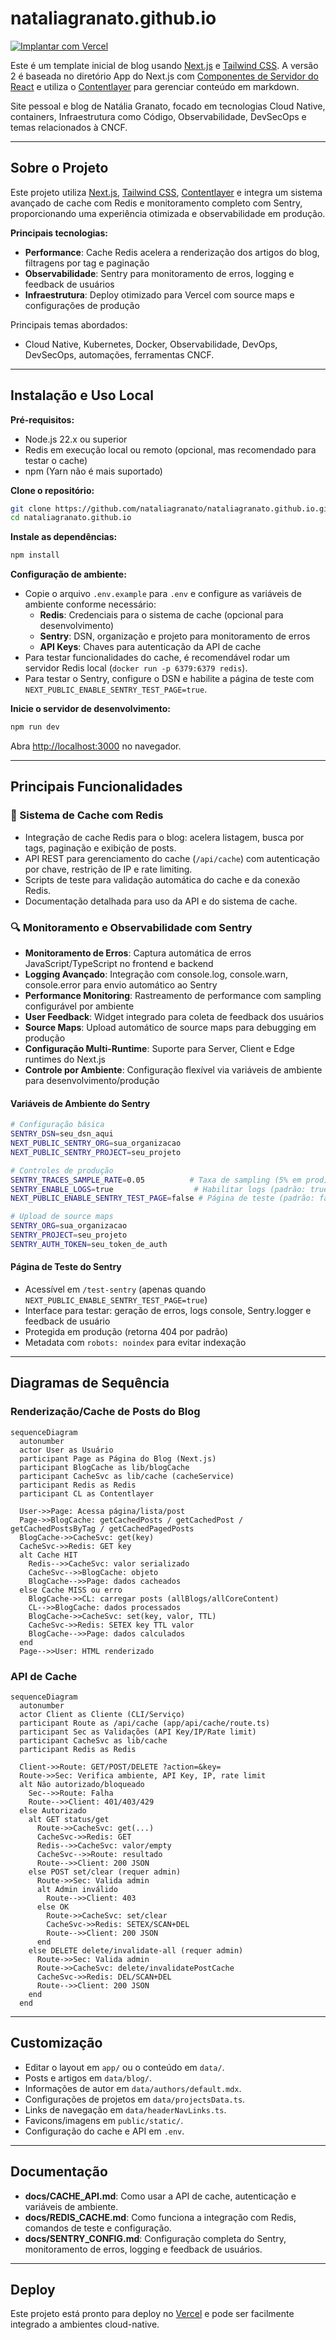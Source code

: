 # nataliagranato.github.io

[![Implantar com Vercel](https://vercel.com/button)](https://vercel.com/new/git/external?repository-url=https://github.com/timlrx/tailwind-nextjs-starter-blog)

Este é um template inicial de blog usando [Next.js](https://nextjs.org/) e [Tailwind CSS](https://tailwindcss.com/). A versão 2 é baseada no diretório App do Next.js com [Componentes de Servidor do React](https://nextjs.org/docs/getting-started/react-essentials#server-components) e utiliza o [Contentlayer](https://www.contentlayer.dev/) para gerenciar conteúdo em markdown.

Site pessoal e blog de Natália Granato, focado em tecnologias Cloud Native, containers, Infraestrutura como Código, Observabilidade, DevSecOps e temas relacionados à CNCF.

---

## Sobre o Projeto

Este projeto utiliza [Next.js](https://nextjs.org/), [Tailwind CSS](https://tailwindcss.com/), [Contentlayer](https://www.contentlayer.dev/) e integra um sistema avançado de cache com Redis e monitoramento completo com Sentry, proporcionando uma experiência otimizada e observabilidade em produção.

**Principais tecnologias:**
- **Performance**: Cache Redis acelera a renderização dos artigos do blog, filtragens por tag e paginação
- **Observabilidade**: Sentry para monitoramento de erros, logging e feedback de usuários
- **Infraestrutura**: Deploy otimizado para Vercel com source maps e configurações de produção

Principais temas abordados:
- Cloud Native, Kubernetes, Docker, Observabilidade, DevOps, DevSecOps, automações, ferramentas CNCF.

---

## Instalação e Uso Local

**Pré-requisitos:**
- Node.js 22.x ou superior
- Redis em execução local ou remoto (opcional, mas recomendado para testar o cache)
- npm (Yarn não é mais suportado)

**Clone o repositório:**
```bash
git clone https://github.com/nataliagranato/nataliagranato.github.io.git
cd nataliagranato.github.io
```

**Instale as dependências:**
```bash
npm install
```

**Configuração de ambiente:**
- Copie o arquivo `.env.example` para `.env` e configure as variáveis de ambiente conforme necessário:
  - **Redis**: Credenciais para o sistema de cache (opcional para desenvolvimento)
  - **Sentry**: DSN, organização e projeto para monitoramento de erros
  - **API Keys**: Chaves para autenticação da API de cache
- Para testar funcionalidades do cache, é recomendável rodar um servidor Redis local (`docker run -p 6379:6379 redis`).
- Para testar o Sentry, configure o DSN e habilite a página de teste com `NEXT_PUBLIC_ENABLE_SENTRY_TEST_PAGE=true`.

**Inicie o servidor de desenvolvimento:**
```bash
npm run dev
```

Abra [http://localhost:3000](http://localhost:3000) no navegador.

---

## Principais Funcionalidades

### 🚀 Sistema de Cache com Redis
- Integração de cache Redis para o blog: acelera listagem, busca por tags, paginação e exibição de posts.
- API REST para gerenciamento do cache (`/api/cache`) com autenticação por chave, restrição de IP e rate limiting.
- Scripts de teste para validação automática do cache e da conexão Redis.
- Documentação detalhada para uso da API e do sistema de cache.

### 🔍 Monitoramento e Observabilidade com Sentry
- **Monitoramento de Erros**: Captura automática de erros JavaScript/TypeScript no frontend e backend
- **Logging Avançado**: Integração com console.log, console.warn, console.error para envio automático ao Sentry
- **Performance Monitoring**: Rastreamento de performance com sampling configurável por ambiente
- **User Feedback**: Widget integrado para coleta de feedback dos usuários
- **Source Maps**: Upload automático de source maps para debugging em produção
- **Configuração Multi-Runtime**: Suporte para Server, Client e Edge runtimes do Next.js
- **Controle por Ambiente**: Configuração flexível via variáveis de ambiente para desenvolvimento/produção

#### Variáveis de Ambiente do Sentry
```bash
# Configuração básica
SENTRY_DSN=seu_dsn_aqui
NEXT_PUBLIC_SENTRY_ORG=sua_organizacao
NEXT_PUBLIC_SENTRY_PROJECT=seu_projeto

# Controles de produção
SENTRY_TRACES_SAMPLE_RATE=0.05          # Taxa de sampling (5% em prod)
SENTRY_ENABLE_LOGS=true                  # Habilitar logs (padrão: true)
NEXT_PUBLIC_ENABLE_SENTRY_TEST_PAGE=false # Página de teste (padrão: false)

# Upload de source maps
SENTRY_ORG=sua_organizacao
SENTRY_PROJECT=seu_projeto
SENTRY_AUTH_TOKEN=seu_token_de_auth
```

#### Página de Teste do Sentry
- Acessível em `/test-sentry` (apenas quando `NEXT_PUBLIC_ENABLE_SENTRY_TEST_PAGE=true`)
- Interface para testar: geração de erros, logs console, Sentry.logger e feedback de usuário
- Protegida em produção (retorna 404 por padrão)
- Metadata com `robots: noindex` para evitar indexação

---

## Diagramas de Sequência

### Renderização/Cache de Posts do Blog

```mermaid
sequenceDiagram
  autonumber
  actor User as Usuário
  participant Page as Página do Blog (Next.js)
  participant BlogCache as lib/blogCache
  participant CacheSvc as lib/cache (cacheService)
  participant Redis as Redis
  participant CL as Contentlayer

  User->>Page: Acessa página/lista/post
  Page->>BlogCache: getCachedPosts / getCachedPost / getCachedPostsByTag / getCachedPagedPosts
  BlogCache->>CacheSvc: get(key)
  CacheSvc->>Redis: GET key
  alt Cache HIT
    Redis-->>CacheSvc: valor serializado
    CacheSvc-->>BlogCache: objeto
    BlogCache-->>Page: dados cacheados
  else Cache MISS ou erro
    BlogCache->>CL: carregar posts (allBlogs/allCoreContent)
    CL-->>BlogCache: dados processados
    BlogCache->>CacheSvc: set(key, valor, TTL)
    CacheSvc->>Redis: SETEX key TTL valor
    BlogCache-->>Page: dados calculados
  end
  Page-->>User: HTML renderizado
```

### API de Cache

```mermaid
sequenceDiagram
  autonumber
  actor Client as Cliente (CLI/Serviço)
  participant Route as /api/cache (app/api/cache/route.ts)
  participant Sec as Validações (API Key/IP/Rate limit)
  participant CacheSvc as lib/cache
  participant Redis as Redis

  Client->>Route: GET/POST/DELETE ?action=&key=
  Route->>Sec: Verifica ambiente, API Key, IP, rate limit
  alt Não autorizado/bloqueado
    Sec-->>Route: Falha
    Route-->>Client: 401/403/429
  else Autorizado
    alt GET status/get
      Route->>CacheSvc: get(...)
      CacheSvc->>Redis: GET
      Redis-->>CacheSvc: valor/empty
      CacheSvc-->>Route: resultado
      Route-->>Client: 200 JSON
    else POST set/clear (requer admin)
      Route->>Sec: Valida admin
      alt Admin inválido
        Route-->>Client: 403
      else OK
        Route->>CacheSvc: set/clear
        CacheSvc->>Redis: SETEX/SCAN+DEL
        Route-->>Client: 200 JSON
      end
    else DELETE delete/invalidate-all (requer admin)
      Route->>Sec: Valida admin
      Route->>CacheSvc: delete/invalidatePostCache
      CacheSvc->>Redis: DEL/SCAN+DEL
      Route-->>Client: 200 JSON
    end
  end
```

---

## Customização

- Editar o layout em `app/` ou o conteúdo em `data/`.
- Posts e artigos em `data/blog/`.
- Informações de autor em `data/authors/default.mdx`.
- Configurações de projetos em `data/projectsData.ts`.
- Links de navegação em `data/headerNavLinks.ts`.
- Favicons/imagens em `public/static/`.
- Configuração do cache e API em `.env`.

---

## Documentação

- **docs/CACHE_API.md**: Como usar a API de cache, autenticação e variáveis de ambiente.
- **docs/REDIS_CACHE.md**: Como funciona a integração com Redis, comandos de teste e configuração.
- **docs/SENTRY_CONFIG.md**: Configuração completa do Sentry, monitoramento de erros, logging e feedback de usuários.

---

## Deploy

Este projeto está pronto para deploy no [Vercel](https://vercel.com) e pode ser facilmente integrado a ambientes cloud-native.
